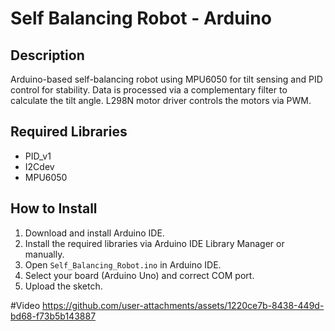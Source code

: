 # Self Balancing Robot - Arduino

## Description
Arduino-based self-balancing robot using MPU6050 for tilt sensing and PID control for stability. Data is processed via a complementary filter to calculate the tilt angle. L298N motor driver controls the motors via PWM.

## Required Libraries
- PID_v1
- I2Cdev
- MPU6050

## How to Install
1. Download and install Arduino IDE.
2. Install the required libraries via Arduino IDE Library Manager or manually.
3. Open `Self_Balancing_Robot.ino` in Arduino IDE.
4. Select your board (Arduino Uno) and correct COM port.
5. Upload the sketch.

#Video
https://github.com/user-attachments/assets/1220ce7b-8438-449d-bd68-f73b5b143887

